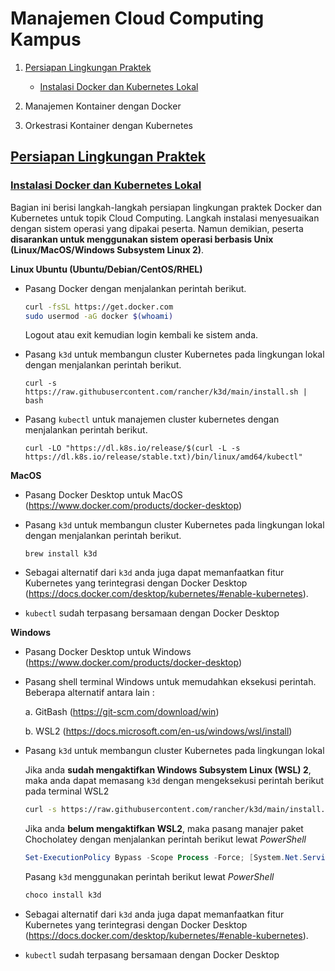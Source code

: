 # Manajemen Cloud Computing Kampus
1. [Persiapan Lingkungan Praktek](https://github.com/bhawiyuga/idren-workshop-2021/tree/main/cloud#persiapan-lingkungan-praktek) 
    - [Instalasi Docker dan Kubernetes Lokal](https://github.com/bhawiyuga/idren-workshop-2021/tree/main/cloud#instalasi-docker-dan-kubernetes-lokal)

2. Manajemen Kontainer dengan Docker

3. Orkestrasi Kontainer dengan Kubernetes

## [Persiapan Lingkungan Praktek](#prepare)
### [Instalasi Docker dan Kubernetes Lokal](#install-docker-kube-local)
Bagian ini berisi langkah-langkah persiapan lingkungan praktek Docker dan Kubernetes untuk topik Cloud Computing. Langkah instalasi menyesuaikan dengan sistem operasi yang dipakai peserta. Namun demikian, peserta **disarankan untuk menggunakan sistem operasi berbasis Unix (Linux/MacOS/Windows Subsystem Linux 2)**.

**Linux Ubuntu (Ubuntu/Debian/CentOS/RHEL)**
- Pasang Docker dengan menjalankan perintah berikut. 

    ```bash 
    curl -fsSL https://get.docker.com 
    sudo usermod -aG docker $(whoami)
    ```
    Logout atau exit kemudian login kembali ke sistem anda.

- Pasang ```k3d``` untuk membangun cluster Kubernetes pada lingkungan lokal dengan menjalankan perintah berikut.

    ```
    curl -s https://raw.githubusercontent.com/rancher/k3d/main/install.sh | bash
    ```

- Pasang ```kubectl``` untuk manajemen cluster kubernetes dengan menjalankan perintah berikut.
    ```
    curl -LO "https://dl.k8s.io/release/$(curl -L -s https://dl.k8s.io/release/stable.txt)/bin/linux/amd64/kubectl"
    ```

**MacOS**

- Pasang Docker Desktop untuk MacOS (https://www.docker.com/products/docker-desktop)


- Pasang ```k3d``` untuk membangun cluster Kubernetes pada lingkungan lokal dengan menjalankan perintah berikut.

    ```
    brew install k3d
    ```

- Sebagai alternatif dari ```k3d``` anda juga dapat memanfaatkan fitur Kubernetes yang terintegrasi dengan Docker Desktop (https://docs.docker.com/desktop/kubernetes/#enable-kubernetes).

- ```kubectl``` sudah terpasang bersamaan dengan Docker Desktop

**Windows**

- Pasang Docker Desktop untuk Windows (https://www.docker.com/products/docker-desktop)

- Pasang shell terminal Windows untuk memudahkan eksekusi perintah. Beberapa alternatif antara lain : 

    a. GitBash (https://git-scm.com/download/win)
    
    b. WSL2 (https://docs.microsoft.com/en-us/windows/wsl/install)

- Pasang ```k3d``` untuk membangun cluster Kubernetes pada lingkungan lokal
    
    Jika anda **sudah mengaktifkan Windows Subsystem Linux (WSL) 2**, maka anda dapat memasang ```k3d``` dengan mengeksekusi perintah berikut pada terminal WSL2
    ```bash
    curl -s https://raw.githubusercontent.com/rancher/k3d/main/install.sh | bash
    ```

    Jika anda **belum mengaktifkan WSL2**, maka pasang manajer paket Chocholatey dengan menjalankan perintah berikut lewat *PowerShell*

    ```powershell
    Set-ExecutionPolicy Bypass -Scope Process -Force; [System.Net.ServicePointManager]::SecurityProtocol = [System.Net.ServicePointManager]::SecurityProtocol -bor 3072; iex ((New-Object System.Net.WebClient).DownloadString('https://community.chocolatey.org/install.ps1'))
    ```
    Pasang ```k3d``` menggunakan perintah berikut lewat *PowerShell*
    ```powershell
    choco install k3d
    ```

- Sebagai alternatif dari ```k3d``` anda juga dapat memanfaatkan fitur Kubernetes yang terintegrasi dengan Docker Desktop (https://docs.docker.com/desktop/kubernetes/#enable-kubernetes).

- ```kubectl``` sudah terpasang bersamaan dengan Docker Desktop
